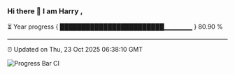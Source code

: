 ### Hi there 👋 I am Harry , 

⏳ Year progress { ████████████████████████▁▁▁▁▁▁ } 80.90 %

---

⏰ Updated on Thu, 23 Oct 2025 06:38:10 GMT

![Progress Bar CI](https://github.com/duykhang68/duykhang68/workflows/Progress%20Bar%20CI/badge.svg)
